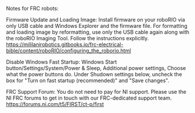 Notes for FRC robots:

Firmware Update and Loading Image:
Install firmware on your roboRIO via only USB cable and Windows Explorer and the firmware file.
For formatting and loading image by reformatting, use only the USB cable again along with the roboRIO Imaging Tool. 
Follow the instructions explicitly. 
https://mililanirobotics.gitbooks.io/frc-electrical-bible/content/roboRIO/configuring_the_roborio.html

Disable Windows Fast Startup:
Windows Start button/Settings/System/Power & Sleep, Additional power settings, Choose what the power buttons do. 
Under Shudown settings below, uncheck the box for "Turn on fast startup (recommended)" and "Save changes".

FRC Support Forum:
You do not need to pay for NI support. Please use the NI FRC forums to get in touch with our FRC-dedicated support team. 
https://forums.ni.com/t5/FIRST/ct-p/first

